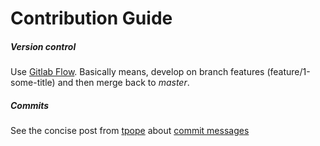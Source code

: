 # Contribution Guide
##### Version control
Use [Gitlab Flow](http://docs.gitlab.com/ee/workflow/gitlab_flow.html). 
Basically means, develop on branch features (feature/1-some-title) and then 
merge back to _master_.

##### Commits
See the concise post from [tpope](www.tpope.net) about [commit messages](http://tbaggery.com/2008/04/19/a-note-about-git-commit-messages.html)